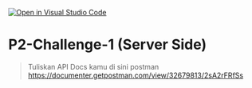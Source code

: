 [![Open in Visual Studio Code](https://classroom.github.com/assets/open-in-vscode-718a45dd9cf7e7f842a935f5ebbe5719a5e09af4491e668f4dbf3b35d5cca122.svg)](https://classroom.github.com/online_ide?assignment_repo_id=14031059&assignment_repo_type=AssignmentRepo)

# P2-Challenge-1 (Server Side)

> Tuliskan API Docs kamu di sini
> postman
> https://documenter.getpostman.com/view/32679813/2sA2rFRfSs
